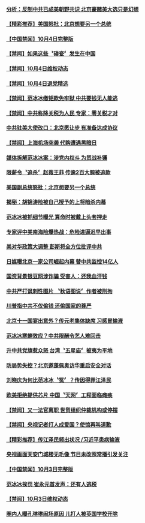 #### [分析：反制中共已成美朝野共识 北京豪赌美大选只是幻想](../pages/news204/a1394071.md) 

#### [【精彩推荐】美国怒批：北京想要另一个总统](../pages/news204/a1393623.md) 

#### [【中国禁闻】10月4日完整版](../pages/news204/a1394130.md) 

#### [【禁闻】如果这些〝碰瓷〞发生在中国](../pages/news204/a1394122.md) 

#### [【禁闻】10月4日维权动态](../pages/news204/a1394121.md) 

#### [【禁闻】10月4日退党精选](../pages/news204/a1394120.md) 

#### [【禁闻】范冰冰缴钜款免牢狱 中共要钱无人能逃](../pages/news204/a1394091.md) 

#### [【禁闻】中共称降关税为人民 专家：零关税才对](../pages/news204/a1394107.md) 

#### [中共驻美大使改口：北京愿让步 有准备达成协议](../pages/news204/a1394058.md) 

#### [【禁闻】上海机场突袭 代购遭遇黑暗日](../pages/news204/a1394092.md) 

#### [媒体拆解范冰冰案：涉党内权斗 为贸战补镬](../pages/news204/a1394087.md) 

#### [限薪令〝追杀〞赵薇王菲 传逾2百大腕被追款](../pages/news204/a1394067.md) 

#### [美国副总统怒批：北京想要另一个总统](../pages/news204/a1394027.md) 

#### [揭秘：胡锦涛险被自己授予的上将暗杀内幕](../pages/news204/a1393608.md) 

#### [范冰冰被抓细节曝光 算命时被戴上头套押走](../pages/news204/a1393988.md) 

#### [专家评中美南海险爆热战：危险进逼迟早出事](../pages/news204/a1393991.md) 

#### [美对华政策大调整 彭斯将全方位批评中共](../pages/news204/a1394052.md) 

#### [日媒曝北京一家公司崛起内幕 替中共监控14亿人](../pages/news204/a1394045.md) 

#### [国资背景银豆网涉诈骗 受害人：还我血汗钱](../pages/news204/a1394051.md) 

#### [中共严打讽刺性图片 〝秋语图说〞作者被刑拘](../pages/news204/a1394048.md) 

#### [川普指中共不仅偷钱 还偷国家的尊严](../pages/news204/a1394039.md) 

#### [北京十一国宴出意外？传元老集体缺席 习感冒输液](../pages/news204/a1393876.md) 

#### [范冰冰寒蝉效应？中共限酬令艺人难回击](../pages/news204/a1394038.md) 

#### [升中共党旗惹众怒  台湾〝五星庙〞被夷为平地](../pages/news204/a1394021.md) 

#### [防局势失控？北京邀蓬佩奥访华重启安全对话](../pages/news204/a1394018.md) 

#### [刘晓庆为何比范冰冰〝冤〞？传因得罪江泽民](../pages/news204/a1394017.md) 

#### [欧美拒绝提供芯片  中国〝天网〞工程面临瘫痪](../pages/news204/a1393856.md) 

#### [【禁闻】又一法官离职 世贸组织仲裁机构或停摆](../pages/news204/a1393959.md) 

#### [【禁闻】央视记者打人成爱国？使馆再叫道歉](../pages/news204/a1393975.md) 

#### [【精彩推荐】传江泽民频出状况 /习近平患病输液](../pages/news204/a1393624.md) 

#### [央视画面天安门城楼无毛像   节目未改照常播引发关注](../pages/news204/a1393945.md) 

#### [【中国禁闻】10月3日完整版](../pages/news204/a1393984.md) 

#### [范冰冰挨罚 崔永元首发声：还有人逃税](../pages/news204/a1393950.md) 

#### [【禁闻】10月3日维权动态](../pages/news204/a1393982.md) 

#### [圈内人曝孔琳琳闹场原因 儿打人被英国学校开除](../pages/news204/a1393925.md) 

